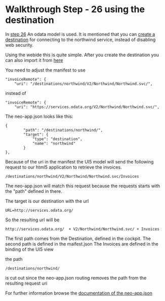# Walkthrough Step - 26 using the destination

In [step 26](https://openui5.hana.ondemand.com/#/topic/44062441f3bd4c67a4f665ae362d1109)
An odata model is used. It is mentioned that you can [create a destination](https://openui5.hana.ondemand.com/#/topic/3a16c7a2f1e944deb000db49e5ece6be.html) 
for connecting to the northwind service, instead of disabling web security.

Using the webide this is quite simple. After you create the destination you can also import it from
[here](../northwind)

You need to adjust the manifest to use 
```
"invoiceRemote": {
    "uri": "/destinations/northwind/V2/Northwind/Northwind.svc/",

```

instead of
```
"invoiceRemote": {
    "uri": "https://services.odata.org/V2/Northwind/Northwind.svc/",
```

The neo-app.json looks like this:

```code json
{
        "path": "/destinations/northwind/",
        "target": {
            "type": "destination",
            "name": "northwind"
        }
},
```

Because of the uri in the manifest the UI5 model will send the following request to 
our html5 application to retrieve the invoices.

```
/destinations/northwind/V2/Northwind/Northwind.svc/Invoices
```

The neo-app.json will match this request because the requests starts with 
the "path" defined in there. 

The target is our destination with the url 
```
URL=http://services.odata.org/
```

So the resulting url will be 

```
http://services.odata.org/  + V2/Northwind/Northwind.svc/ + Invoices
```

The first path comes from the Destination, defined in the cockpit.
The second path is defined in the maifest.json
The Invoices are defined in the binding of the UI5 view


the path 
```
/destinations/northwind/
```
is cut out since the neo-app.json routing removes the path from the resulting request uri

For further information browse the [documentation of the neo-app.json](https://help.sap.com/viewer/65de2977205c403bbc107264b8eccf4b/Cloud/en-US/aed1ffa3f3e741b3a4573c9e475aa2a4.html)